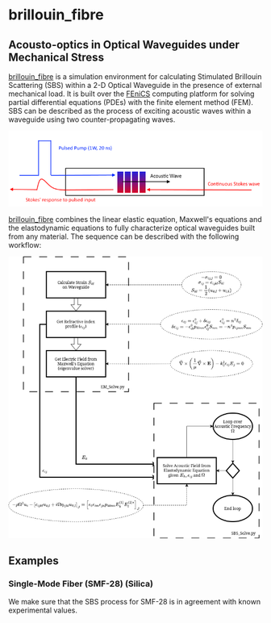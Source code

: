 # brillouin_fibre

## Acousto-optics in Optical Waveguides under Mechanical Stress

[brillouin_fibre](https://github.com/goto-20/brillouin_fibre) is a simulation environment for calculating Stimulated Brillouin Scattering (SBS) within a 2-D Optical Waveguide in the presence of external mechanical load. It is built over the [FEniCS](https://fenicsproject.org/) computing platform for solving partial differential equations (PDEs) with the finite element method (FEM). SBS can be described as the process of exciting acoustic waves within a waveguide using two counter-propagating waves.

![SBS](images/BOTDA.png "Stimulated Brillouin Scattering (SBS)")

[brillouin_fibre](https://github.com/goto-20/brillouin_fibre) combines the linear elastic equation, Maxwell's equations and the elastodynamic equations to fully characterize optical waveguides built from any material. The sequence can be described with the following workflow:

![Acousto-optics in Optical Waveguides under Mechanical Stress](images/SBS_WorkFlow.png)

## Examples

### Single-Mode Fiber (SMF-28) (Silica)

We make sure that the SBS process for SMF-28 is in agreement with known experimental values.
